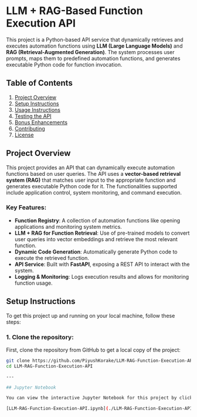 # LLM + RAG-Based Function Execution API

This project is a Python-based API service that dynamically retrieves and executes automation functions using **LLM (Large Language Models)** and **RAG (Retrieval-Augmented Generation)**. The system processes user prompts, maps them to predefined automation functions, and generates executable Python code for function invocation.

## Table of Contents
1. [Project Overview](#project-overview)
2. [Setup Instructions](#setup-instructions)
3. [Usage Instructions](#usage-instructions)
4. [Testing the API](#testing-the-api)
5. [Bonus Enhancements](#bonus-enhancements)
6. [Contributing](#contributing)
7. [License](#license)

## Project Overview

This project provides an API that can dynamically execute automation functions based on user queries. The API uses a **vector-based retrieval system (RAG)** that matches user input to the appropriate function and generates executable Python code for it. The functionalities supported include application control, system monitoring, and command execution.

### Key Features:
- **Function Registry**: A collection of automation functions like opening applications and monitoring system metrics.
- **LLM + RAG for Function Retrieval**: Use of pre-trained models to convert user queries into vector embeddings and retrieve the most relevant function.
- **Dynamic Code Generation**: Automatically generate Python code to execute the retrieved function.
- **API Service**: Built with **FastAPI**, exposing a REST API to interact with the system.
- **Logging & Monitoring**: Logs execution results and allows for monitoring function usage.

## Setup Instructions

To get this project up and running on your local machine, follow these steps:

### 1. Clone the repository:
First, clone the repository from GitHub to get a local copy of the project:
```bash
git clone https://github.com/PiyushKorake/LLM-RAG-Function-Execution-API.git
cd LLM-RAG-Function-Execution-API

---

## Jupyter Notebook

You can view the interactive Jupyter Notebook for this project by clicking the link below:

[LLM-RAG-Function-Execution-API.ipynb](./LLM-RAG-Function-Execution-API.ipynb)
